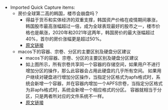- Imported Quick Capture items:
    - 房价全球第二高的韩国，楼市会崩盘吗？
        - 得益于货币和实体经济的双重支撑，韩国资产价格在疫情期间暴涨，韩国股市最高涨幅超过一倍，成为全球表现最好的股市之一，楼市价格也是飙涨，2020年和2021年这两年，韩国房价的最大涨幅超过40%，首尔的房价涨幅更是超过50%。
        - [原文链接](https://finance.sina.com.cn/wm/2023-01-27/doc-imycqzcs0574501.shtml)
    - macos下的容器、宗卷、分区的主要区别及硬盘分区建议
        - macos下的容器、宗卷、分区的主要区别及硬盘分区建议
        - 如上图所示，所有宗卷共享同一个容器的存储空间，如果用户不进行增加分区的操作，那么此容器会占用此硬盘的几乎所有空间。 如果用户继续对硬盘进行增加分区操作，当指定分区格式为apfs格式时，系统会新增一个容器，并在容器内增加一个APFS宗卷，当指定分区格式为非apfs格式时，系统会新增一个相应格式的分区。 容器就相当于分区，只是两者所对应的文件系统不一样。
        - [原文链接](https://zhuanlan.zhihu.com/p/596119469)
